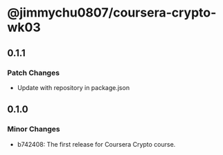 # @jimmychu0807/coursera-crypto-wk03

## 0.1.1

### Patch Changes

- Update with repository in package.json

## 0.1.0

### Minor Changes

- b742408: The first release for Coursera Crypto course.

